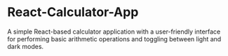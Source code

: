 # React-Calculator-App
A simple React-based calculator application with a user-friendly interface for performing basic arithmetic operations and toggling between light and dark modes.
